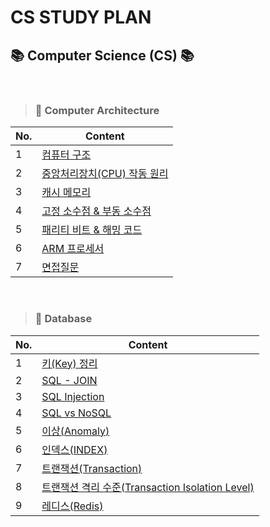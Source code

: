 #  CS STUDY PLAN 


##  📚 **Computer Science (CS)**  📚

<br>

> ###   🧠  Computer Architecture


|No.|Content|
| ------ | ------ |
|1| [ 컴퓨터 구조 ](컴퓨터구조/1_구조.md) |
|2| [ 중앙처리장치(CPU) 작동 원리 ](컴퓨터구조/2_CPU작동원리.md) |
|3| [ 캐시 메모리 ](컴퓨터구조/3_캐시메모리.md) |
|4| [ 고정 소수점 & 부동 소수점 ](컴퓨터구조/4_소수점.md) |
|5| [ 패리티 비트 & 해밍 코드 ](컴퓨터구조/5_패리티비트-해밍코드.md) |
|6| [ ARM 프로세서 ](컴퓨터구조/6_ARM프로세서.md) |
|7| [ 면접질문 ](컴퓨터구조/7_면접질문.md) |

<br>


> ### 🔧 Database

|No.|Content|
| ------ | ------ |
|1| [ 키(Key) 정리 ](데이터베이스/1_키정리.md) |
|2| [ SQL - JOIN ](데이터베이스/2_JOIN.md) |
|3| [ SQL Injection ](데이터베이스/3_Injection.md) |
|4| [ SQL vs NoSQL ](데이터베이스/4_SQL&NoSQL.md) |
|5| [ 이상(Anomaly) ](데이터베이스/5_이상.md) |
|6| [ 인덱스(INDEX) ](데이터베이스/6_인덱스.md) |
|7| [ 트랜잭션(Transaction) ](데이터베이스/7_트랜잭션.md) |
|8| [ 트랜잭션 격리 수준(Transaction Isolation Level) ](데이터베이스/8_격리수준.md) |
|9| [ 레디스(Redis) ](데이터베이스/9_레디스.md) |
